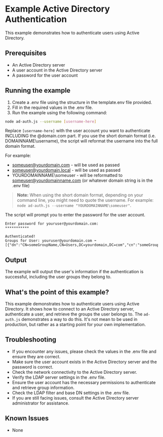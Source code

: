 # Example Active Directory Authentication

This example demonstrates how to authenticate users using Active Directory.

## Prerequisites

- An Active Directory server
- A user account in the Active Directory server
- A password for the user account

## Running the example

1. Create a .env file using the structure in the template.env file provided.
2. Fill in the required values in the .env file.
3. Run the example using the following command:

```bash
node ad-auth.js --username [username-here]
```

Replace `[username-here]` with the user account you want to authenticate INCLUDING the @domain.com part. If you use the short domain format (i.e. DOMAINNAME\username), the script will reformat the username into the full domain format.

For example:
* someuser@yourdomain.com - will be used as passed
* someuser@yourdomain.local - will be used as passed
* YOURDOMAINNAME\someuser - will be reformatted to someuser@yourdomainname.com (or whatever domain string is in the .env file)

> **Note:** When using the short domain format, depending on your command line, you might need to quote the username. For example: `node ad-auth.js --username "YOURDOMAINNAME\someuser"`.

The script will prompt you to enter the password for the user account.

```text
Enter password for youruser@yourdomain.com: 
***********

Authenticated!
Groups for User: youruser@yourdomain.com ➞ [{"dn":"CN=someGroupName,CN=Users,DC=yourdomain,DC=com","cn":"someGroupName","distinguishedName":"CN=someGroupName,CN=Users,DC=yourdomain,DC=com","objectCategory":"CN=Group,CN=Schema,CN=Configuration,DC=yourdomain,DC=com"}]
```

## Output

The example will output the user's information if the authentication is successful, including the user groups they belong to.

## What's the point of this example?

This example demonstrates how to authenticate users using Active Directory. It shows how to connect to an Active Directory server, authenticate a user, and retrieve the groups the user belongs to. The `ad-auth.js` demonstrates a way to do this. It's not mean to be used in production, but rather as a starting point for your own implementation.

## Troubleshooting

- If you encounter any issues, please check the values in the .env file and ensure they are correct.
- Make sure the user account exists in the Active Directory server and the password is correct.
- Check the network connectivity to the Active Directory server.
- Verify the LDAP server settings in the .env file.
- Ensure the user account has the necessary permissions to authenticate and retrieve group information.
- Check the LDAP filter and base DN settings in the .env file.
- If you are still facing issues, consult the Active Directory server administrator for assistance.

## Known Issues

- None





